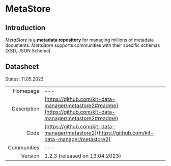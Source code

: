 # MetaStore

## Introduction
*MetaStore* is a **metadata repository** for managing millions of metadata documents.
*MetaStore* supports communities with their specific schemas (XSD, JSON Schema).

## Datasheet

Status: 11.05.2023

|              |                                                                             |
| ------------:| :-------------------------------------------------------------------------- |
| Homepage     | ---                          | 
| Description  | [https://github.com/kit-data-manager/metastore2#readme](https://github.com/kit-data-manager/metastore2#readme)  | 
| Code         | [https://github.com/kit-data-manager/metastore2](https://github.com/kit-data-manager/metastore2) | 
| Communities  | ---                                                                         |
| Version      | 1.2.3 (released on 13.04.2023)                                              |
